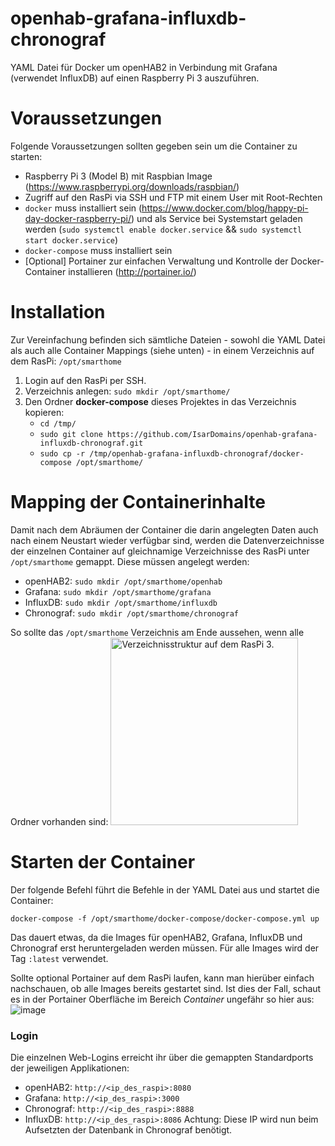 # openhab-grafana-influxdb-chronograf
YAML Datei für Docker um openHAB2 in Verbindung mit Grafana (verwendet InfluxDB) auf einen Raspberry Pi 3 auszuführen. 

# Voraussetzungen
Folgende Voraussetzungen sollten gegeben sein um die Container zu starten:
 - Raspberry Pi 3 (Model B) mit Raspbian Image (https://www.raspberrypi.org/downloads/raspbian/)
 - Zugriff auf den RasPi via SSH und FTP mit einem User mit Root-Rechten
 - ```docker``` muss installiert sein (https://www.docker.com/blog/happy-pi-day-docker-raspberry-pi/) und als Service bei Systemstart geladen werden (```sudo systemctl enable docker.service``` && ```sudo systemctl start docker.service```) 
 - ```docker-compose``` muss installiert sein
 - [Optional] Portainer zur einfachen Verwaltung und Kontrolle der Docker-Container installieren (http://portainer.io/) 
 
# Installation
Zur Vereinfachung befinden sich sämtliche Dateien - sowohl die YAML Datei als auch alle Container Mappings (siehe unten) - in einem Verzeichnis auf dem RasPi: ```/opt/smarthome```
1) Login auf den RasPi per SSH.
2) Verzeichnis anlegen: ```sudo mkdir /opt/smarthome/```
3) Den Ordner **docker-compose** dieses Projektes in das Verzeichnis kopieren:
    - ```cd /tmp/```
    - ```sudo git clone https://github.com/IsarDomains/openhab-grafana-influxdb-chronograf.git``` 
    - ```sudo cp -r /tmp/openhab-grafana-influxdb-chronograf/docker-compose /opt/smarthome/```

# Mapping der Containerinhalte
Damit nach dem Abräumen der Container die darin angelegten Daten auch nach einem Neustart wieder verfügbar sind, werden die Datenverzeichnisse der einzelnen Container auf gleichnamige Verzeichnisse des RasPi unter ```/opt/smarthome``` gemappt. Diese müssen angelegt werden:
 - openHAB2: ```sudo mkdir /opt/smarthome/openhab```
 - Grafana: ```sudo mkdir /opt/smarthome/grafana```
 - InfluxDB: ```sudo mkdir /opt/smarthome/influxdb```
 - Chronograf: ```sudo mkdir /opt/smarthome/chronograf```
  
So sollte das ```/opt/smarthome``` Verzeichnis am Ende aussehen, wenn alle Ordner vorhanden sind:
<img src="https://user-images.githubusercontent.com/35771024/72264484-1d312b80-361b-11ea-9b92-f7f53d46c69e.png" title="Verzeichnisstruktur auf dem RasPi 3." width="300" />

# Starten der Container
Der folgende Befehl führt die Befehle in der YAML Datei aus und startet die Container:

```docker-compose -f /opt/smarthome/docker-compose/docker-compose.yml up```

Das dauert etwas, da die Images für openHAB2, Grafana, InfluxDB und Chronograf erst heruntergeladen werden müssen. Für alle Images wird der Tag ```:latest``` verwendet.

Sollte optional Portainer auf dem RasPi laufen, kann man hierüber einfach nachschauen, ob alle Images bereits gestartet sind. Ist dies der Fall, schaut es in der Portainer Oberfläche im Bereich *Container* ungefähr so hier aus:
![image](https://user-images.githubusercontent.com/35771024/72262426-320bc000-3617-11ea-9bee-9cc2dafa0b8d.png)

### Login ###
Die einzelnen Web-Logins erreicht ihr über die gemappten Standardports der jeweiligen Applikationen:
 - openHAB2: ```http://<ip_des_raspi>:8080```
 - Grafana: ```http://<ip_des_raspi>:3000```
 - Chronograf: ```http://<ip_des_raspi>:8888``` 
 - InfluxDB: ```http://<ip_des_raspi>:8086``` Achtung: Diese IP wird nun beim Aufsetzten der Datenbank in Chronograf benötigt.
